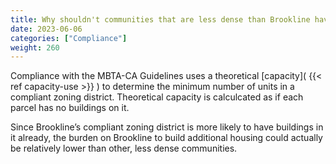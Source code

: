 ```yaml
---
title: Why shouldn't communities that are less dense than Brookline have to take a bigger share of the burden?
date: 2023-06-06
categories: ["Compliance"]
weight: 260
---
```

Compliance with the MBTA-CA Guidelines uses a theoretical [capacity]( {{< ref capacity-use >}} ) to determine the minimum number of units in a compliant zoning district. Theoretical capacity is calculcated as if each parcel has no buildings on it. 

Since Brookline’s compliant zoning district is more likely to have buildings in it already, the burden on Brookline to build additional housing could actually be relatively lower than other, less dense communities.